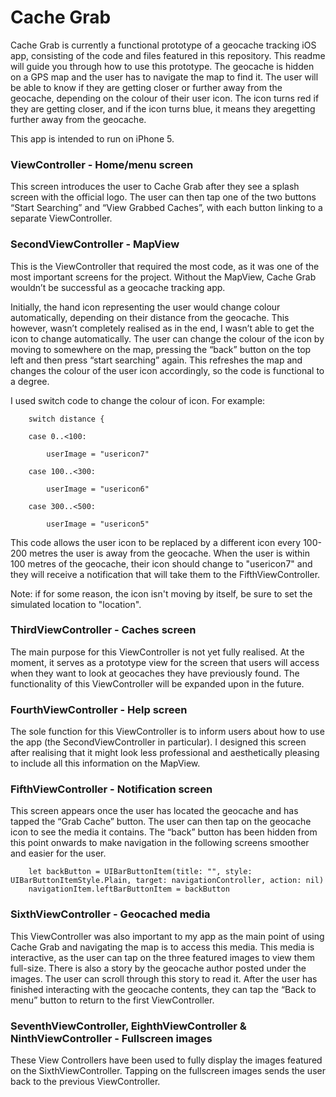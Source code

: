 # Cache Grab

Cache Grab is currently a functional prototype of a geocache tracking iOS app, consisting of the code and files featured in this repository. This readme will guide you through how to use this prototype. The geocache is hidden on a GPS map and the user has to navigate the map to find it. The user will be able to know if they are getting closer or further away from the geocache, depending on the colour of their user icon. The icon turns red if they are getting closer, and if the icon turns blue, it means they aregetting further away from the geocache. 

This app is intended to run on iPhone 5.

### ViewController - Home/menu screen

This screen introduces the user to Cache Grab after they see a splash screen with the official logo. The user can then tap  one of the two buttons “Start Searching” and “View Grabbed Caches”, with each button linking to a separate ViewController.

### SecondViewController - MapView

This is the ViewController that required the most code, as it was one of the most important screens for the project. Without the MapView, Cache Grab wouldn’t be successful as a geocache tracking app.

Initially, the hand icon representing the user would change colour automatically, depending on their distance from the geocache. This however, wasn’t completely realised as in the end, I wasn’t able to get the icon to change automatically. The user can change the colour of the icon by moving to somewhere on the map, pressing the “back” button on the top left and then press “start searching” again. This refreshes the map and changes the colour of the user icon accordingly, so the code is functional to a degree.

I used switch code to change the colour of icon. For example:

        switch distance {
        
        case 0..<100:
        
            userImage = "usericon7"
            
        case 100..<300:
        
            userImage = "usericon6"
            
        case 300..<500:
        
            userImage = "usericon5"

This code allows the user icon to be replaced by a different icon every 100-200 metres the user is away from the geocache. When the user is within 100 metres of the geocache, their icon should change to "usericon7" and they will receive a notification that will take them to the FifthViewController.

Note: if for some reason, the icon isn't moving by itself, be sure to set the simulated location to "location".

### ThirdViewController - Caches screen

The main purpose for this ViewController is not yet fully realised. At the moment, it serves as a prototype view for the screen that users will access when they want to look at geocaches they have previously found. The functionality of this ViewController will be expanded upon in the future.

### FourthViewController - Help screen

The sole function for this ViewController is to inform users about how to use the app (the SecondViewController in particular). I designed this screen after realising that it might look less professional and aesthetically pleasing to include all this information on the MapView.

### FifthViewController - Notification screen

This screen appears once the user has located the geocache and has tapped the “Grab Cache” button. The user can then tap on the geocache icon to see the media it contains. The “back” button has been hidden from this point onwards to make navigation in the following screens smoother and easier for the user.

        let backButton = UIBarButtonItem(title: "", style: UIBarButtonItemStyle.Plain, target: navigationController, action: nil)
        navigationItem.leftBarButtonItem = backButton

### SixthViewController - Geocached media

This ViewController was also important to my app as the main point of using Cache Grab and navigating the map is to access this media.  This media is interactive, as the user can tap on the three featured images to view them full-size. There is also a story by the geocache author posted under the images. The user can scroll through this story to read it. After the user has finished interacting with the geocache contents, they can tap the “Back to menu” button to return to the first ViewController.

### SeventhViewController, EighthViewController & NinthViewController - Fullscreen images

These View Controllers have been used to fully display the images featured on the SixthViewController. Tapping on the fullscreen images sends the user back to the previous ViewController.

